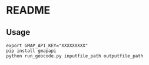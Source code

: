 README
========================

## Usage

```
export GMAP_API_KEY="XXXXXXXXX"
pip install gmapapi
python run_geocode.py inputfile_path outputfile_path
```
